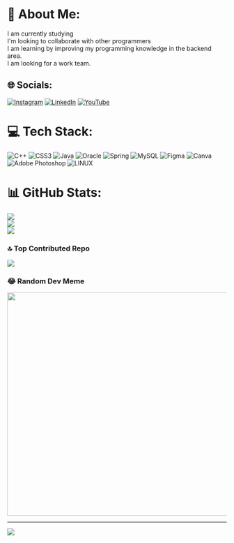 # 💫 About Me:
I am currently studying<br>I'm looking to collaborate with other programmers<br>I am learning by improving my programming knowledge in the backend area.<br>I am looking for a work team.


## 🌐 Socials:
[![Instagram](https://img.shields.io/badge/Instagram-%23E4405F.svg?logo=Instagram&logoColor=white)](https://instagram.com/stbn27) [![LinkedIn](https://img.shields.io/badge/LinkedIn-%230077B5.svg?logo=linkedin&logoColor=white)](https://linkedin.com/in/estebanjose27) [![YouTube](https://img.shields.io/badge/YouTube-%23FF0000.svg?logo=YouTube&logoColor=white)](https://youtube.com/@@WillyEsteban27) 

# 💻 Tech Stack:
![C++](https://img.shields.io/badge/c++-%2300599C.svg?style=for-the-badge&logo=c%2B%2B&logoColor=white) ![CSS3](https://img.shields.io/badge/css3-%231572B6.svg?style=for-the-badge&logo=css3&logoColor=white) ![Java](https://img.shields.io/badge/java-%23ED8B00.svg?style=for-the-badge&logo=java&logoColor=white) ![Oracle](https://img.shields.io/badge/Oracle-F80000?style=for-the-badge&logo=oracle&logoColor=white) ![Spring](https://img.shields.io/badge/spring-%236DB33F.svg?style=for-the-badge&logo=spring&logoColor=white) ![MySQL](https://img.shields.io/badge/mysql-%2300f.svg?style=for-the-badge&logo=mysql&logoColor=white) 	![Figma](https://img.shields.io/badge/figma-%23F24E1E.svg?style=for-the-badge&logo=figma&logoColor=white) ![Canva](https://img.shields.io/badge/Canva-%2300C4CC.svg?style=for-the-badge&logo=Canva&logoColor=white) ![Adobe Photoshop](https://img.shields.io/badge/adobephotoshop-%2331A8FF.svg?style=for-the-badge&logo=adobephotoshop&logoColor=white) ![LINUX](https://img.shields.io/badge/Linux-FCC624?style=for-the-badge&logo=linux&logoColor=black)
# 📊 GitHub Stats:
![](https://github-readme-stats.vercel.app/api?username=stbn27&theme=tokyonight&hide_border=false&include_all_commits=false&count_private=true)<br/>
![](https://github-readme-streak-stats.herokuapp.com/?user=stbn27&theme=tokyonight&hide_border=false)<br/>
![](https://github-readme-stats.vercel.app/api/top-langs/?username=stbn27&theme=tokyonight&hide_border=false&include_all_commits=false&count_private=true&layout=compact)

### 🔝 Top Contributed Repo
![](https://github-contributor-stats.vercel.app/api?username=stbn27&limit=5&theme=dark&combine_all_yearly_contributions=true)

### 😂 Random Dev Meme
<img src="https://rm.up.railway.app/" width="512px"/>

---
[![](https://visitcount.itsvg.in/api?id=stbn27&icon=3&color=11)](https://visitcount.itsvg.in)

<!-- Proudly created with GPRM ( https://gprm.itsvg.in ) -->
